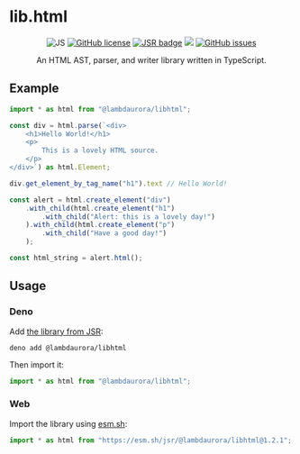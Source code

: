 # lib.html

<p align="center">
	<img src="https://img.shields.io/badge/language-TS-9B599A.svg?style=flat-square" alt="JS" />
	<a href="https://raw.githubusercontent.com/LambdAurora/lib.html/main/LICENSE"><img src="https://img.shields.io/badge/license-MPL%202.0-blue.svg?style=flat-square" alt="GitHub license" /></a>
	<a href="https://jsr.io/@lambdaurora/libhtml"><img src="https://jsr.io/badges/@lambdaurora/libhtml?style=flat-square" alt="JSR badge" /></a>
	<img src="https://shields.io/github/v/tag/LambdAurora/lib.html?sort=semver&style=flat-square" />
	<a href="https://github.com/LambdAurora/lib.html/issues/"><img src="https://img.shields.io/github/issues/LambdAurora/lib.html.svg?style=flat-square" alt="GitHub issues" /></a>
</p>

<p align="center">
	An HTML AST, parser, and writer library written in TypeScript.
</p>

## Example

```typescript
import * as html from "@lambdaurora/libhtml";

const div = html.parse(`<div>
	<h1>Hello World!</h1>
	<p>
		This is a lovely HTML source.
	</p>
</div>`) as html.Element;

div.get_element_by_tag_name("h1").text // Hello World!

const alert = html.create_element("div")
	.with_child(html.create_element("h1")
		.with_child("Alert: this is a lovely day!")
	).with_child(html.create_element("p")
		.with_child("Have a good day!")
	);

const html_string = alert.html();
```

## Usage

### Deno

Add [the library from JSR](https://jsr.io/@lambdaurora/libhtml):

```shell
deno add @lambdaurora/libhtml
```

Then import it:

```typescript
import * as html from "@lambdaurora/libhtml";
```

### Web

Import the library using [esm.sh](https://esm.sh):

```javascript
import * as html from "https://esm.sh/jsr/@lambdaurora/libhtml@1.2.1";
```
